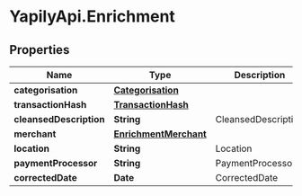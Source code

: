 # YapilyApi.Enrichment

## Properties

Name | Type | Description | Notes
------------ | ------------- | ------------- | -------------
**categorisation** | [**Categorisation**](Categorisation.md) |  | [optional] 
**transactionHash** | [**TransactionHash**](TransactionHash.md) |  | [optional] 
**cleansedDescription** | **String** | CleansedDescription | [optional] 
**merchant** | [**EnrichmentMerchant**](EnrichmentMerchant.md) |  | [optional] 
**location** | **String** | Location | [optional] 
**paymentProcessor** | **String** | PaymentProcessor | [optional] 
**correctedDate** | **Date** | CorrectedDate | [optional] 


